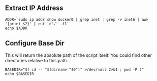 ## Extract IP Address
```
ADDR=`sudo ip addr show docker0 | grep inet | grep -v inet6 | awk '{print $2}' | cut -d'/' -f1`
echo $ADDR
```

## Configure Base Dir
This will return the absolute path of the script itself. You could find other directories relative to this path.
```
BASEDIR="$( cd -- "$(dirname "$0")" >/dev/null 2>&1 ; pwd -P )"
echo $BASEDIR
```
